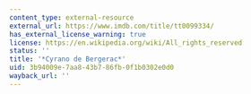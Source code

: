 ```yaml
---
content_type: external-resource
external_url: https://www.imdb.com/title/tt0099334/
has_external_license_warning: true
license: https://en.wikipedia.org/wiki/All_rights_reserved
status: ''
title: '*Cyrano de Bergerac*'
uid: 3b94009e-7aa8-43b7-86fb-0f1b0302e0d0
wayback_url: ''
---
```

